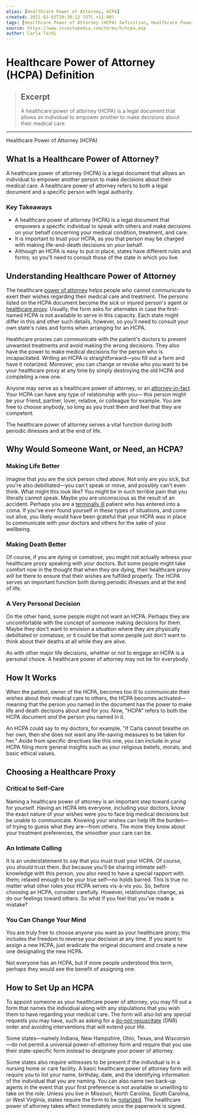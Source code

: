 ```yaml
---
alias: [Healthcare Power of Attorney, HCPA]
created: 2021-03-02T20:39:12 (UTC +11:00)
tags: [Healthcare Power of Attorney (HCPA) Definition, Healthcare Power of Attorney (HCPA)]
source: https://www.investopedia.com/terms/h/hcpa.asp
author: Carla Tardi
---
```


# Healthcare Power of Attorney (HCPA) Definition

> ## Excerpt
> A healthcare power of attorney (HCPA) is a legal document that allows an individual to empower another to make decisions about their medical care.

---

Healthcare Power of Attorney (HCPA)
## What Is a Healthcare Power of Attorney?

A healthcare power of attorney (HCPA) is a legal document that allows an individual to empower another person to make decisions about their medical care. A healthcare power of attorney refers to both a legal document and a specific person with legal authority.

### Key Takeaways

-   A healthcare power of attorney (HCPA) is a legal document that empowers a specific individual to speak with others and make decisions on your behalf concerning your medical condition, treatment, and care.
-   It is important to trust your HCPA, as you that person may be charged with making life-and-death decisions on your behalf.
-   Although an HCPA is easy to put in place, states have different rules and forms; so you'll need to consult those of the state in which you live.

## Understanding Healthcare Power of Attorney

The healthcare [power of attorney](https://www.investopedia.com/terms/p/powerofattorney.asp) helps people who cannot communicate to exert their wishes regarding their medical care and treatment. The persons listed on the HCPA document become the sick or injured person's agent or [healthcare proxy](https://www.investopedia.com/terms/p/proxydirective.asp). Usually, the form asks for alternates in case the first-named HCPA is not available to serve in this capacity. Each state might differ in this and other such details, however, so you'll need to consult your own state's rules and forms when arranging for an HCPA.

Healthcare proxies can communicate with the patient's doctors to prevent unwanted treatments and avoid making the wrong decisions. They also have the power to make medical decisions for the person who is incapacitated. Writing an HCPA is straightforward—you fill out a form and have it notarized. Moreover, you can change or revoke who you want to be your healthcare proxy at any time by simply destroying the old HCPA and completing a new one.

Anyone may serve as a healthcare power of attorney, or an [attorney-in-fact](https://www.investopedia.com/terms/a/attorneyinfact.asp). Your HCPA can have any type of relationship with you— this person might be your friend, partner, lover, relative, or colleague for example. You are free to choose anybody, so long as you trust them and feel that they are competent.

The healthcare power of attorney serves a vital function during both periodic illnesses and at the end of life.

## Why Would Someone Want, or Need, an HCPA?

### Making Life Better

Imagine that _you_ are the sick person cited above. Not only are you sick, but you're also debilitated—you can't speak or move, and possibly can't even think. What might this look like? You might be in such terrible pain that you literally cannot speak. Maybe you are unconscious as the result of an accident. Perhaps you are a [terminally ill](https://www.investopedia.com/terms/t/terminallyill.asp) patient who has entered into a coma. If you've ever found yourself in these types of situations, and come out alive, you likely would have been grateful that your HCPA was in place to communicate with your doctors and others for the sake of your wellbeing.

### Making Death Better

Of course, if you are dying or comatose, you might not actually witness your healthcare proxy speaking with your doctors. But some people might take comfort now in the thought that when they _are_ dying, their healthcare proxy will be there to ensure that their wishes are fulfilled properly. The HCPA serves an important function both during periodic illnesses and at the end of life.

### A Very Personal Decision

On the other hand, some people might not want an HCPA. Perhaps they are uncomfortable with the concept of someone making decisions for them. Maybe they don't want to envision a situation where they are physically debilitated or comatose, or it could be that some people just don't want to think about their deaths at all while they are alive.

As with other major life decisions, whether or not to engage an HCPA is a personal choice. A healthcare power of attorney may not be for everybody.

## How It Works

When the patient, owner of the HCPA, becomes too ill to communicate their wishes about their medical care to others, the HCPA becomes activated—meaning that the person you named in the document has the power to make life and death decisions about and for you. Now, "HCPA" refers to both the HCPA document _and_ the person you named in it.

An HCPA could say to my doctors, for example, "If Carla cannot breathe on her own, then she does not want any life-saving measures to be taken for her." Aside from specific directives like this one, you can include in your HCPA filing more general insights such as your religious beliefs, morals, and basic ethical values.

## Choosing a Healthcare Proxy

### Critical to Self-Care

Naming a healthcare power of attorney is an important step toward caring for yourself. Having an HCPA lets everyone, including your doctors, know the exact nature of your wishes were you to face big medical decisions but be unable to communicate. Knowing your wishes can help lift the burden—of trying to guess what they are—from others. The more they know about your treatment preferences, the smoother your care can be.

### An Intimate Calling

It is an understatement to say that you must trust your HCPA. Of course, you should trust them. But because you'll be sharing intimate self-knowledge with this person, you also need to have a special rapport with them; relaxed enough to be your true self—no holds barred. This is true no matter what other roles your HCPA serves vis-à-vis you. So, before choosing an HCPA, consider carefully. However, relationships change, as do our feelings toward others. So what if you feel that you've made a mistake?

### You Can Change Your Mind

You are truly free to choose anyone you want as your healthcare proxy; this includes the freedom to reverse your decision at any time. If you want to assign a new HCPA, just eradicate the original document and create a new one designating the new HCPA.

Not everyone has an HCPA, but if more people understood this term, perhaps they would see the benefit of assigning one.

## How to Set Up an HCPA

To appoint someone as your healthcare power of attorney, you may fill out a form that names the individual along with any stipulations that you wish them to have regarding your medical care. The form will also list any special requests you may have, such as asking for a [do-not-resuscitate](https://www.investopedia.com/terms/a/advancedirective.asp) (DNR) order and avoiding interventions that will extend your life.

Some states—namely Indiana, New Hampshire, Ohio, Texas, and Wisconsin—do not permit a universal power-of-attorney form and require that you use their state-specific form instead to designate your power of attorney.

Some states also require witnesses to be present if the individual is in a nursing home or care facility. A basic healthcare power of attorney form will require you to list your name, birthday, date, and the identifying information of the individual that you are naming. You can also name two back-up agents in the event that your first preference is not available or unwilling to take on the role. Unless you live in Missouri, North Carolina, South Carolina, or West Virginia, states require the form to be [notarized](https://www.investopedia.com/terms/n/notarize.asp). The healthcare power of attorney takes effect immediately once the paperwork is signed.
